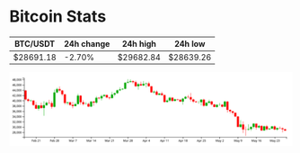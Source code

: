 # Bitcoin Stats

BTC/USDT|24h change|24h high|24h low|
|---|---|---|---|
|$28691.18|-2.70%|$29682.84|$28639.26|

<img src="./chart.svg">
